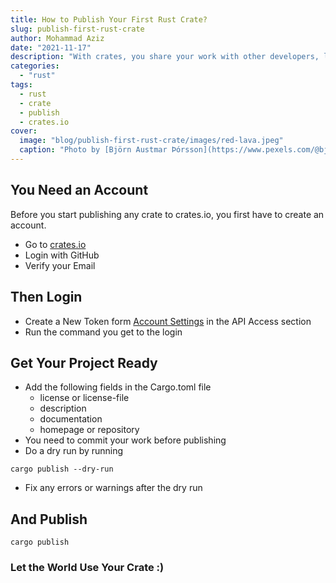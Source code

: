 ```yaml
---
title: How to Publish Your First Rust Crate?
slug: publish-first-rust-crate
author: Mohammad Aziz
date: "2021-11-17"
description: "With crates, you share your work with other developers, learn how to publish your first crate."
categories:
  - "rust"
tags:
  - rust
  - crate
  - publish
  - crates.io
cover:
  image: "blog/publish-first-rust-crate/images/red-lava.jpeg"
  caption: "Photo by [Björn Austmar Þórsson](https://www.pexels.com/@bjorn?utm_content=attributionCopyText&utm_medium=referral&utm_source=pexels) from [Pexels](https://www.pexels.com/photo/iceland-nature-space-dark-7267852/?utm_content=attributionCopyText&utm_medium=referral&utm_source=pexels)"
---
```


## You Need an Account

Before you start publishing any crate to crates.io, you first have to create an account.

- Go to [crates.io](https://crates.io/)
- Login with GitHub
- Verify your Email

## Then Login

- Create a New Token form [Account Settings](https://crates.io/me) in the API Access section
- Run the command you get to the login

## Get Your Project Ready

- Add the following fields in the Cargo.toml file
  - license or license-file
  - description
  - documentation
  - homepage or repository
- You need to commit your work before publishing
- Do a dry run by running

```
cargo publish --dry-run
```

- Fix any errors or warnings after the dry run

## And Publish

```
cargo publish
```

### Let the World Use Your Crate :)

